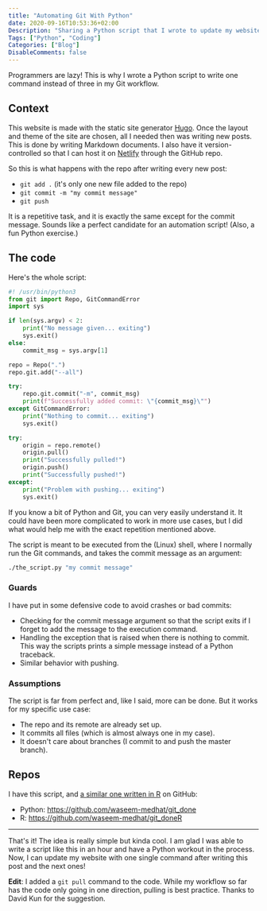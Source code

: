 ```yaml
---
title: "Automating Git With Python"
date: 2020-09-16T10:53:36+02:00
Description: "Sharing a Python script that I wrote to update my website's Git repo."
Tags: ["Python", "Coding"]
Categories: ["Blog"]
DisableComments: false
---
```


Programmers are lazy! This is why I wrote a Python script to write one
command instead of three in my Git workflow.

## Context

This website is made with the static site generator
[Hugo](https://gohugo.io/). Once the layout and theme of the site are chosen,
all I needed then was writing new posts. This is done by writing Markdown
documents. I also have it version-controlled so that I can host it on
[Netlify](https://www.netlify.com/) through the GitHub repo.

So this is what happens with the repo after writing every new post:

- `git add .` (it's only one new file added to the repo)
- `git commit -m "my commit message"`
- `git push`

It is a repetitive task, and it is exactly the same except for the commit
message. Sounds like a perfect candidate for an automation script! (Also, a
fun Python exercise.)

## The code

Here's the whole script:

```python
#! /usr/bin/python3
from git import Repo, GitCommandError
import sys

if len(sys.argv) < 2:
    print("No message given... exiting")
    sys.exit()
else:
    commit_msg = sys.argv[1]

repo = Repo(".")
repo.git.add("--all")

try:
    repo.git.commit("-m", commit_msg)
    print(f"Successfully added commit: \"{commit_msg}\"")
except GitCommandError:
    print("Nothing to commit... exiting")
    sys.exit()

try:
    origin = repo.remote()
    origin.pull()
    print("Successfully pulled!")
    origin.push()
    print("Successfully pushed!")
except:
    print("Problem with pushing... exiting")
    sys.exit()
```

If you know a bit of Python and Git, you can very easily understand it. It
could have been more complicated to work in more use cases, but I did what
would help me with the exact repetition mentioned above.

The script is meant to be executed from the (Linux) shell, where I normally
run the Git commands, and takes the commit message as an argument:

```bash
./the_script.py "my commit message"
```

### Guards

I have put in some defensive code to avoid crashes or bad commits:

- Checking for the commit message argument so that the script exits if I
  forget to add the message to the execution command.
- Handling the exception that is raised when there is nothing to commit. This
  way the scripts prints a simple message instead of a Python traceback.
- Similar behavior with pushing.

### Assumptions

The script is far from perfect and, like I said, more can be done. But it
works for my specific use case:

- The repo and its remote are already set up.
- It commits all files (which is almost always one in my case).
- It doesn't care about branches (I commit to and push the master branch).

## Repos

I have this script, and
[a similar one written in R](/post/automating-git-with-r/) on GitHub:

- Python: https://github.com/waseem-medhat/git_done
- R: https://github.com/waseem-medhat/git_doneR

---

That's it! The idea is really simple but kinda cool. I am glad I was able to
write a script like this in an hour and have a Python workout in the process.
Now, I can update my website with one single command after writing this post
and the next ones!

**Edit**: I added a `git pull` command to the code. While my workflow so far has
the code only going in one direction, pulling is best practice. Thanks to David
Kun for the suggestion.
